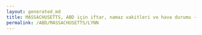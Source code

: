 ```yaml
---
layout: generated_md
title: MASSACHUSETTS, ABD için iftar, namaz vakitleri ve hava durumu - ilçe/eyalet seç
permalink: /ABD/MASSACHUSETTS/LYNN
---
```


<script type="text/javascript">
  var country = ABD;
  var city = MASSACHUSETTS;
  var state = LYNN;
  var lat = 72;
  var lon = 21;
</script>
